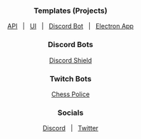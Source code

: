 <h3 align="center">Templates (Projects)</h3>
<p align="center">
    <a id="APITemplate" href="https://github.com/Fableverse/api-template/projects/1">API</a> 
    &nbsp; | &nbsp;
    <a id="UITemplate" href="https://github.com/Fableverse/ui-template/projects/1">UI</a> 
    &nbsp; | &nbsp;
    <a id="DiscordBotTemplate" href="https://github.com/Fableverse/discord-template/projects/1">Discord Bot</a> 
    &nbsp; | &nbsp;
    <a id="ElectronTemplate" href="https://github.com/Fableverse/electron-template/projects/1">Electron App</a> 
</p>

<h3 align="center">Discord Bots</h3>
<p align="center">
    <a id="DiscordShield" href="https://github.com/Fableverse/discord-shield">Discord Shield</a>
</p>

<h3 align="center">Twitch Bots</h3>
<p align="center">
    <a id="TwitchChessPolice" href="https://github.com/Fableverse/twitch-chesspolice">Chess Police</a>
</p>

<h3 align="center">Socials</h3>
<p align="center">
    <a id="Discord" href="https://discord.gg/5a9bSRyYyF">Discord</a>
    &nbsp; | &nbsp;
    <a id="UITemplate" href="https://twitter.com/fableverse">Twitter</a> 
</p>
